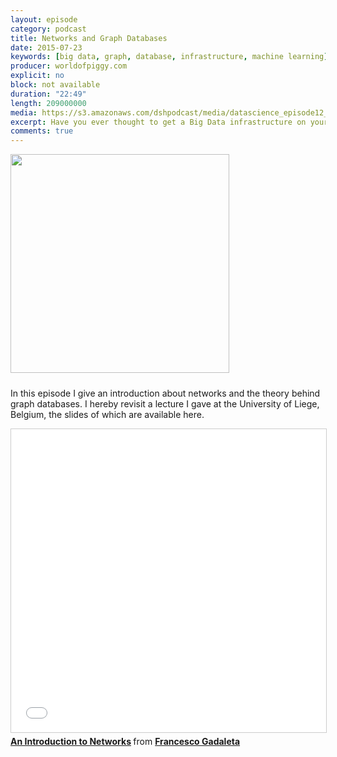 ```yaml
---
layout: episode
category: podcast
title: Networks and Graph Databases
date: 2015-07-23
keywords: [big data, graph, database, infrastructure, machine learning]
producer: worldofpiggy.com
explicit: no
block: not available
duration: "22:49"
length: 209000000
media: https://s3.amazonaws.com/dshpodcast/media/datascience_episode12_networks.mp3
excerpt: Have you ever thought to get a Big Data infrastructure on your desk? That’s right! On your desk.
comments: true
---
```




<img src="http://worldofpiggy.com/wp-content/uploads/2016/01/cover.jpg" width="350px"/>

<div style="height:10px; width:100%; clear:both;"></div>


In this episode I give an introduction about networks and the theory behind graph databases. 
I hereby revisit a lecture I gave at the University of Liege, Belgium, the slides of which are available here.

<iframe style="border: 1px solid #CCC; border-width: 1px; margin-bottom: 5px; max-width: 100%;" src="//www.slideshare.net/slideshow/embed_code/key/i7HeOk4O4O0UcX" width="595" height="485" frameborder="0" marginwidth="0" marginheight="0" scrolling="no" allowfullscreen="allowfullscreen"> 
</iframe>

<div style="margin-bottom: 5px;">
<strong> 
<a title="An Introduction to Networks" href="//www.slideshare.net/FrancescoGadaleta/an-introduction-to-networks" target="_blank">An Introduction to Networks</a> 
</strong> from <strong><a href="//www.slideshare.net/FrancescoGadaleta" target="_blank">Francesco Gadaleta</a></strong>
</div>
